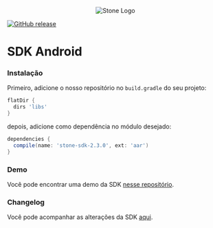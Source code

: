 <p align="center">
  <img src="http://www.stone.com.br/images/logo-big.png" alt="Stone Logo"/>
</p>

[![GitHub release](https://img.shields.io/github/release/stone-payments/sdk-android.svg)]()
# SDK Android

### Instalação
Primeiro, adicione o nosso repositório no `build.gradle` do seu projeto:
```groovy
flatDir {
  dirs 'libs'
}
```

depois, adicione como dependência no módulo desejado:
```groovy
dependencies {
  compile(name: 'stone-sdk-2.3.0', ext: 'aar')
}
```

### Demo
Você pode encontrar uma demo da SDK [nesse repositório](https://github.com/stone-pagamentos/demo-sdk-android).

### Changelog
Você pode acompanhar as alterações da SDK [aqui](https://github.com/stone-pagamentos/sdk-android-V2/blob/master/changelog.md).
